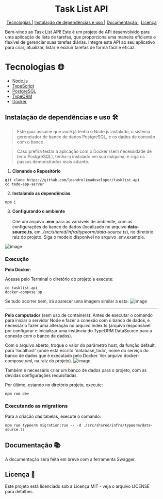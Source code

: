 <h1 align="center">Task List API</h1>

<p align="center">
    <a href="#tecnologias">Tecnologias |</a>
    <a href="#instalacao">Instalação de dependências e uso |</a>
    <a href="#documentacao">Documentação |</a>
    <a href="#licença">Licença</a>
</p>

Bem-vindo ao Task List API! Este é um projeto de API desenvolvido para uma aplicação de lista de tarefas, que proporciona uma maneira eficiente e flexível de gerenciar suas tarefas diárias. Integre esta API ao seu aplicativo para criar, atualizar, listar e excluir tarefas de forma fácil e eficaz.

# Tecnologias 🌐

<ul>
    <li><a href="https://nodejs.org/" alt="Node.js">Node.js</a></li>
    <li><a href="https://www.typescriptlang.org/" alt="TypeScript">TypeScript</a></li>
    <li><a href="https://www.postgresql.org/" alt="PostgreSQL">PostgreSQL</a></li>
    <li><a href="https://typeorm.io/" alt="TypeORM">TypeORM</a></li>
    <li><a href="https://www.docker.com/" alt="Docker">Docker</a></li>
</ul>

## Instalação de dependências e uso 🛠️
> Este guia assume que você já tenha o Node.js instalado, o sistema gerenciador de banco de dados PostgreSQL, e os dados de conexão com o banco. 

> Caso prefira testar a aplicação com o Docker (sem necessidade de ter o PostgreSQL), tenha-o instalado em sua máquina, e siga os passos demonstrados mais adiante. 

1. **Clonando o Repositório**
```
git clone https://github.com/leandrolimadeveloper/tasklist-api
cd todo-app-server
```

2. **Instalando as dependências** 
```
npm i
```

3. **Configurando o ambiente**<br><br>
Crie um arquivo **.env** para as variáveis de ambiente, com as configurações do banco de dados (localizado no arquivo **data-source.ts**, em *./src/shared/infra/typeorm/data-source.ts*), no diretório raiz do projeto. Siga o modelo disponível no arquivo .env.example.

![image](https://github.com/leandrolimadeveloper/tasklist-api/assets/76854209/1dc2e61b-1697-42ec-8eea-7ddf604d2412)


### Execução
**Pelo Docker**:

Acesse pelo Terminal o diretório do projeto e execute:
```
cd tasklist-api
docker-compose up
```

Se tudo ocorrer bem, irá aparecer uma imagem similar a esta:
![image](https://github.com/leandrolimadeveloper/todo-app-server/assets/76854209/f93d7fe7-f381-4c5e-86b2-68c24fedb50c)

<hr>

**Pelo computador** (sem uso de containers):
Antes de executar o comando para iniciar o servidor Node e fazer a conexão com o banco de dados, é necessário fazer uma alteração no arquivo index.ts (arquivo responsável por configurar e inicializar uma instância do TypeORM DataSource para a conexão com o banco de dados).

Com o arquivo aberto, troque o valor do parâmetro host, da função default, para 'localhost' (onde está escrito 'database_todo', nome do serviço do banco de dados que é executado pelo Docker. Ver arquivo docker-compose.yml, na raiz do projeto). 
![image](https://github.com/leandrolimadeveloper/tasklist-api/assets/76854209/f5c71866-2979-4ddb-83d5-a000d6aec675)


Também é necessário criar um banco de dados para o projeto, com as devidas configurações requisitadas.

Por último, estando no diretório projeto, execute:
```
npm run dev
``` 

### Executando as migrations
Para a criação das tabelas, execute o comando:
```
npm run typeorm migration:run -- -d ./src/shared/infra/typeorm/data-source.ts
```

## Documentação 📚
A documentação será feita em breve com a ferramenta Swagger.

## Licença 📄
Este projeto está licenciado sob a Licença MIT - veja o arquivo LICENSE para detalhes.


